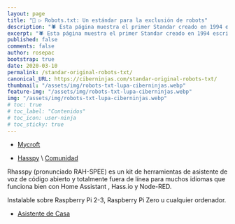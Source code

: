 ```yaml
---
layout: page
title: "🤖 ▷ Robots.txt: Un estándar para la exclusión de robots"
description: "🕷 Esta página muestra el primer Standar creado en 1994 escrito por Martijn Koster"
excerpt: "🕷 Esta página muestra el primer Standar creado en 1994 escrito por Martijn Koster"
published: false
comments: false
author: rosepac
bootstrap: true
date: 2020-03-10
permalink: /standar-original-robots-txt/
canonical_URL: https://ciberninjas.com/standar-original-robots-txt/
thumbnail: "/assets/img/robots-txt-lupa-ciberninjas.webp"
feature-img: "/assets/img/robots-txt-lupa-ciberninjas.webp"
img: "/assets/img/robots-txt-lupa-ciberninjas.webp"
# toc: true
# toc_label: "Contenidos"
# toc_icon: user-ninja
# toc_sticky: true
---
```


* [Mycroft](https://mycroft.ai/)

* [Hasspy](https://rhasspy.readthedocs.io/en/latest/) \ [Comunidad](https://community.rhasspy.org/)

Rhasspy (pronunciado RAH-SPEE) es un kit de herramientas de asistente de voz de código abierto y totalmente fuera de línea para muchos idiomas que funciona bien con Home Assistant , Hass.io y Node-RED.

Instalable sobre Raspberry Pi 2-3, Raspberry Pi Zero u cualquier ordenador.

* [Asistente de Casa](https://www.home-assistant.io/)